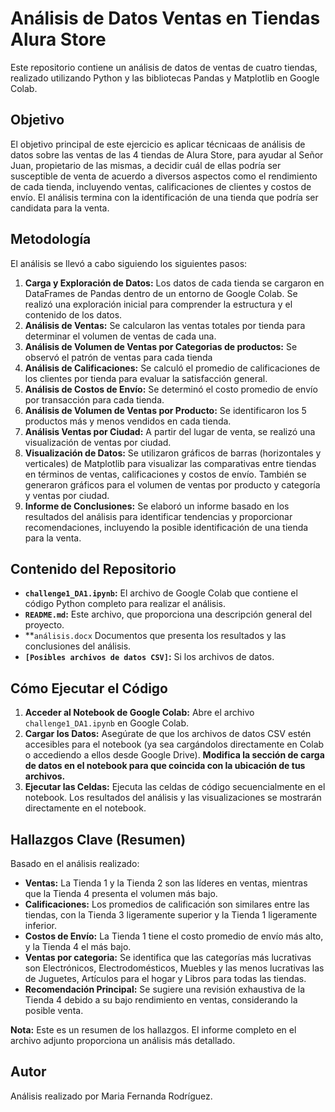 # Análisis de Datos Ventas en Tiendas Alura Store

Este repositorio contiene un análisis de datos de ventas de cuatro tiendas, realizado utilizando Python y las bibliotecas Pandas y Matplotlib en Google Colab.

## Objetivo

El objetivo principal de este ejercicio es aplicar técnicaas de análisis de datos sobre las ventas de las 4 tiendas de Alura Store, para ayudar al Señor Juan, propietario de las mismas, a decidir cuál de ellas podría ser susceptible de venta de acuerdo a diversos aspectos como el rendimiento de cada tienda, incluyendo ventas, calificaciones de clientes y costos de envío. El análisis termina con la identificación de una tienda que podría ser candidata para la venta.

## Metodología

El análisis se llevó a cabo siguiendo los siguientes pasos:

1.  **Carga y Exploración de Datos:** Los datos de cada tienda se cargaron en DataFrames de Pandas dentro de un entorno de Google Colab. Se realizó una exploración inicial para comprender la estructura y el contenido de los datos.
2.  **Análisis de Ventas:** Se calcularon las ventas totales por tienda para determinar el volumen de ventas de cada una.
3.  **Análisis de Volumen de Ventas por Categorias de productos:** Se observó el patrón de ventas para cada tienda
4.  **Análisis de Calificaciones:** Se calculó el promedio de calificaciones de los clientes por tienda para evaluar la satisfacción general.
5.  **Análisis de Costos de Envío:** Se determinó el costo promedio de envío por transacción para cada tienda.
7.  **Análisis de Volumen de Ventas por Producto:** Se identificaron los 5 productos más y menos vendidos en cada tienda.
8.  **Análisis Ventas por Ciudad:** A partir del lugar de venta, se realizó una visualización de ventas por ciudad.
9.  **Visualización de Datos:** Se utilizaron gráficos de barras (horizontales y verticales) de Matplotlib para visualizar las comparativas entre tiendas en términos de ventas, calificaciones y costos de envío. También se generaron gráficos para el volumen de ventas por producto y categoría y ventas por ciudad.
10.  **Informe de Conclusiones:** Se elaboró un informe basado en los resultados del análisis para identificar tendencias y proporcionar recomendaciones, incluyendo la posible identificación de una tienda para la venta.

## Contenido del Repositorio

* **`challenge1_DA1.ipynb`:** El archivo de Google Colab que contiene el código Python completo para realizar el análisis. 
* **`README.md`:** Este archivo, que proporciona una descripción general del proyecto.
* **`análisis.docx` Documentos que presenta los resultados y las conclusiones del análisis.
* **`[Posibles archivos de datos CSV]`:** Si los archivos de datos.

## Cómo Ejecutar el Código

1.  **Acceder al Notebook de Google Colab:** Abre el archivo `challenge1_DA1.ipynb` en Google Colab.
2.  **Cargar los Datos:** Asegúrate de que los archivos de datos CSV estén accesibles para el notebook (ya sea cargándolos directamente en Colab o accediendo a ellos desde Google Drive). **Modifica la sección de carga de datos en el notebook para que coincida con la ubicación de tus archivos.**
3.  **Ejecutar las Celdas:** Ejecuta las celdas de código secuencialmente en el notebook. Los resultados del análisis y las visualizaciones se mostrarán directamente en el notebook.

## Hallazgos Clave (Resumen)

Basado en el análisis realizado:

* **Ventas:** La Tienda 1 y la Tienda 2 son las líderes en ventas, mientras que la Tienda 4 presenta el volumen más bajo.
* **Calificaciones:** Los promedios de calificación son similares entre las tiendas, con la Tienda 3 ligeramente superior y la Tienda 1 ligeramente inferior.
* **Costos de Envío:** La Tienda 1 tiene el costo promedio de envío más alto, y la Tienda 4 el más bajo.
* **Ventas por categoria:** Se identifica que las categorías más lucrativas son Electrónicos, Electrodomésticos, Muebles y las menos lucrativas las de Juguetes, Artículos para el hogar y Libros para todas las tiendas.
* **Recomendación Principal:** Se sugiere una revisión exhaustiva de la Tienda 4 debido a su bajo rendimiento en ventas, considerando la posible venta.

**Nota:** Este es un resumen de los hallazgos. El informe completo en el archivo adjunto proporciona un análisis más detallado.

## Autor

Análisis realizado por Maria Fernanda Rodríguez.
